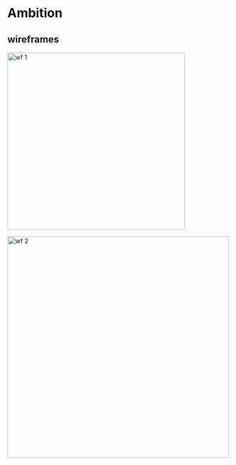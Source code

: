 # Ambition


## wireframes
<img src="https://github.com/user-attachments/assets/3c29fc67-e32e-4e70-8e8b-c9758a928d0a" alt="wf 1" width="400"><br>


<img src="https://github.com/user-attachments/assets/a43ba269-721f-4858-a8b2-eeaf89700c1b" alt="wf 2" width="500">
